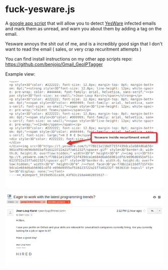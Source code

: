 fuck-yesware.js
===

A [google app script](https://www.google.com/script/start/) that will allow you to detect [YesWare](http://archive.is/j9mn4) infected emails and mark them as unread, and warn you about them by adding a tag on the email.

Yesware annoys the shit out of me, and is a incredibly good sign that I don't want to read the email ( sales, or very crap recuritment attempts )

You can find install instructions on my other app scripts repo: https://github.com/benjojo/Gmail_GeoIPTagger

Example view:


![Example1](2017-05-15-15-25-23.png)

![Example2](2017-05-15-15-24-37.png)
